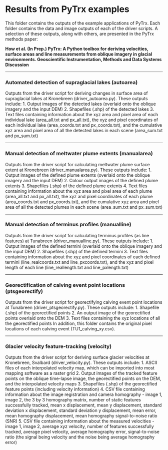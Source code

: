 # Results from PyTrx examples 
This folder contains the outputs of the example applications of PyTrx. Each folder contains the data and image outputs of each of the driver scripts. A selection of these outputs, along with others, are presented in the PyTrx methods paper:

<b>How et al. (In Prep.) PyTrx: A Python toolbox for deriving velocities, surface areas and line measurements from oblique imagery in glacial environments. Geoscientific Instrumentation, Methods and Data Systems Discussion</b>

<hr>

<h3>Automated detection of supraglacial lakes (autoarea)</h3>
Outputs from the driver script for deriving changes in surface area of supraglacial lakes at Kronebreen (driver_autoarea.py). These outputs include:
1. Output images of the detected lakes (overlaid onto the oblique imagery and the input DEM)
2. Shapefiles (.shp) of the detected lakes
3. Text files containing information about the xyz area and pixel area of each individual lake (area_all.txt and px_all.txt), the xyz and pixel coordinates of each individual lake (area_coords.txt and px_coords.txt), and the cumulative xyz area and pixel area of all the detected lakes in each scene (area_sum.txt and px_sum.txt)

<hr>

<h3>Manual detection of meltwater plume extents (manualarea)</h3>
Outputs from the driver script for calculating meltwater plume surface extent at Kronebreen (driver_manualarea.py). These outputs include:
1. Output images of the defined plume extents (overlaid onto the oblique imagery and the input DEM)
2. Colour output images of the defined plume extents 
3. Shapefiles (.shp) of the defined plume extents
4. Text files containing information about the xyz area and pixel area of each plume (area_all.txt and px_all.txt), the xyz and pixel coordinates of each plume (area_coords.txt and px_coords.txt), and the cumulative xyz area and pixel area of all the detected plumes in each scene (area_sum.txt and px_sum.txt)

<hr>

<h3>Manual detection of terminus profiles (manualline)</h3>
Outputs from the driver script for calculating terminus profiles (as line features) at Tunabreen (driver_manualline.py). These outputs include:
1. Output images of the defined termini (overlaid onto the oblique imagery and the input DEM)
2. Shapefiles (.shp) of the defined termini
3. Text files containing information about the xyz and pixel coordinates of each defined termini (line_realcoords.txt and line_pxcoords.txt), and the xyz and pixel length of each line (line_reallength.txt and line_pxlength.txt)

<hr>

<h3>Georectification of calving event point locations (ptsgeorectify)</h3>
Outputs from the driver script for georectifying calving event point locations at Tunabreen (driver_ptsgeorectify.py). These outputs include:
1. Shapefile (.shp) of the georectified points 
2. An output image of the georectified points overlaid onto the DEM
3. Text files containing the xyz locations of all the georectified points
In addition, this folder contains the original pixel locations of each calving event (TU1_calving_xy.csv).

<hr>

<h3>Glacier velocity feature-tracking (velocity)</h3>
Outputs from the driver script for deriving surface glacier velocities at Kronebreen, Svalbard (driver_velocity.py). These outputs include:
1. ASCII files of each interpolated velocity map, which can be imported into most mapping software as a raster grid
2. Output images of the tracked feature points on the oblique time-lapse image, the georectified points on the DEM, and the interpolated velocity maps 
3. Shapefiles (.shp) of the georectified feature points (including velocity information)
4. CSV file containing information about the image registration and camera homography - image 1, image 2, the 3 by 3 homography matrix, number of static features successfully tracked, mean x displacement, mean y displacement, standard deviation x displacement, standard deviation y displacement, mean error, mean homography displacement, mean homography signal-to-noise ratio (SNR)
5. CSV file containing information about the measured velocities - image 1, image 2, average xyz velocity, number of features successfully tracked, average pixel velocity, average homography error, signal-to-noise ratio (the signal being velocity and the noise being average homography error)
